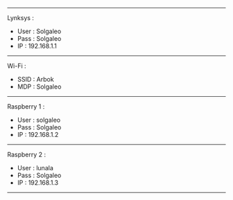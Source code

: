 ***
Lynksys :
- User : Solgaleo
- Pass : Solgaleo
- IP : 192.168.1.1
***
Wi-Fi :
- SSID : Arbok
- MDP : Solgaleo
***
Raspberry 1 :
- User : solgaleo
- Pass : Solgaleo
- IP : 192.168.1.2
***
Raspberry 2 : 
- User : lunala
- Pass : Solgaleo
- IP : 192.168.1.3
***
